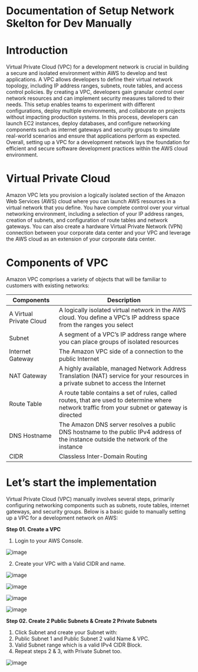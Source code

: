 # Documentation of Setup Network Skelton for Dev Manually




# Introduction 

Virtual Private Cloud (VPC) for a development network is crucial in building a secure and isolated environment within AWS to develop and test applications. A VPC allows developers to define their virtual network topology, including IP address ranges, subnets, route tables, and access control policies. By creating a VPC, developers gain granular control over network resources and can implement security measures tailored to their needs. This setup enables teams to experiment with different configurations, deploy multiple environments, and collaborate on projects without impacting production systems. In this process, developers can launch EC2 instances, deploy databases, and configure networking components such as internet gateways and security groups to simulate real-world scenarios and ensure that applications perform as expected. Overall, setting up a VPC for a development network lays the foundation for efficient and secure software development practices within the AWS cloud environment.

# Virtual Private Cloud

Amazon VPC lets you provision a logically isolated section of the Amazon Web Services (AWS) cloud where you can launch AWS resources in a virtual network that you define. You have complete control over your virtual networking environment, including a selection of your IP address ranges, creation of subnets, and configuration of route tables and network gateways. You can also create a hardware Virtual Private Network (VPN) connection between your corporate data center and your VPC and leverage the AWS cloud as an extension of your corporate data center.



# Components of  VPC


Amazon VPC comprises a variety of objects that will be familiar to customers with existing networks:

|Components | Description |
|------------|-------------|
|A Virtual Private Cloud | A logically isolated virtual network in the AWS cloud. You define a VPC’s IP address space from the ranges you select|
|Subnet | A segment of a VPC’s IP address range where you can place groups of isolated resources|
|Internet Gateway |The Amazon VPC side of a connection to the public Internet|
|NAT Gateway |A highly available, managed Network Address Translation (NAT) service for your resources in a private subnet to access the Internet|
|Route Table| A route table contains a set of rules, called routes, that are used to determine where network traffic from your subnet or gateway is directed|
|DNS Hostname |The Amazon DNS server resolves a public DNS hostname to the public IPv4 address of the instance outside the network of the instance|
|CIDR |Classless Inter-Domain Routing|



# Let’s start the implementation


Virtual Private Cloud (VPC) manually involves several steps, primarily configuring networking components such as subnets, route tables, internet gateways, and security groups. Below is a basic guide to manually setting up a VPC for a development network on AWS:

**Step 01. Create a VPC**

1. Login to your AWS Console.


![image](https://github.com/avengers-p7/Documentation/assets/156644891/50a144d2-d0a9-4d42-b594-1f56dd23c36d)


2. Create your VPC with a Valid CIDR and name.


![image](https://github.com/avengers-p7/Documentation/assets/156644891/5f775baa-7aa3-4d5d-a3f0-4a64348af8e9)




![image](https://github.com/avengers-p7/Documentation/assets/156644891/63a0e499-cf3b-432f-a480-72d7b323d5a3)




![image](https://github.com/avengers-p7/Documentation/assets/156644891/bc3dbcdb-61ee-4f64-b0da-b29cb99287cf)





![image](https://github.com/avengers-p7/Documentation/assets/156644891/9a7fe07f-0f93-4950-a2f6-662532be42cb)




**Step 02. Create 2 Public Subnets & Create 2 Private Subnets**

1. Click Subnet and create your Subnet with:
2. Public Subnet 1 and Public Subnet 2 valid Name & VPC.
3. Valid Subnet range which is a valid IPv4 CIDR Block.
4. Repeat steps 2 & 3, with Private Subnet too.


![image](https://github.com/avengers-p7/Documentation/assets/156644891/07cd76f5-5ad5-44d5-bb2c-948a7d7466d5)












 
